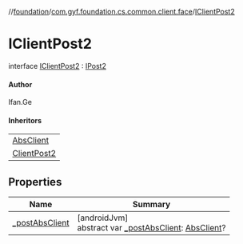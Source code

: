 //[foundation](../../../index.md)/[com.gyf.foundation.cs.common.client.face](../index.md)/[IClientPost2](index.md)

# IClientPost2

interface [IClientPost2](index.md) : [IPost2](../../com.gyf.foundation.cs.common.face/-i-post2/index.md)

#### Author

Ifan.Ge

#### Inheritors

| |
|---|
| [AbsClient](../../com.gyf.foundation.cs.common.client/-abs-client/index.md) |
| [ClientPost2](../../com.gyf.foundation.cs.common.client/-client-post2/index.md) |

## Properties

| Name | Summary |
|---|---|
| [_postAbsClient](_post-abs-client.md) | [androidJvm]<br>abstract var [_postAbsClient](_post-abs-client.md): [AbsClient](../../com.gyf.foundation.cs.common.client/-abs-client/index.md)? |